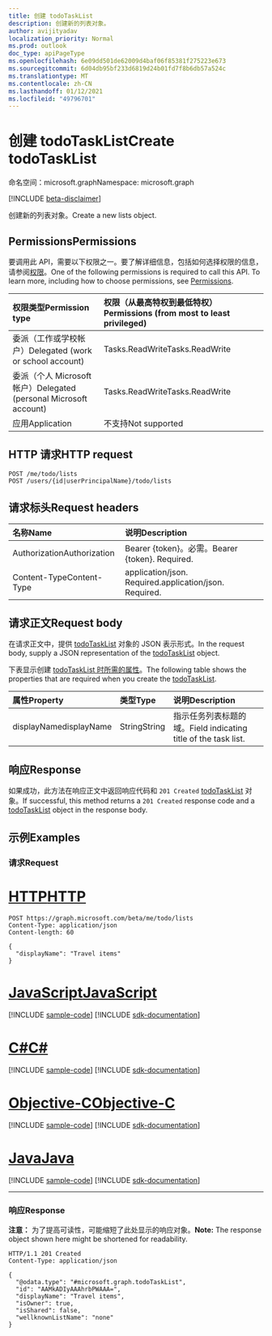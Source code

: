 ```yaml
---
title: 创建 todoTaskList
description: 创建新的列表对象。
author: avijityadav
localization_priority: Normal
ms.prod: outlook
doc_type: apiPageType
ms.openlocfilehash: 6e09dd501de62009d4baf06f85381f275223e673
ms.sourcegitcommit: 6d04db95bf233d6819d24b01fd7f8b6db57a524c
ms.translationtype: MT
ms.contentlocale: zh-CN
ms.lasthandoff: 01/12/2021
ms.locfileid: "49796701"
---
```

# <a name="create-todotasklist"></a><span data-ttu-id="596ea-103">创建 todoTaskList</span><span class="sxs-lookup"><span data-stu-id="596ea-103">Create todoTaskList</span></span>
<span data-ttu-id="596ea-104">命名空间：microsoft.graph</span><span class="sxs-lookup"><span data-stu-id="596ea-104">Namespace: microsoft.graph</span></span>

[!INCLUDE [beta-disclaimer](../../includes/beta-disclaimer.md)]

<span data-ttu-id="596ea-105">创建新的列表对象。</span><span class="sxs-lookup"><span data-stu-id="596ea-105">Create a new lists object.</span></span>

## <a name="permissions"></a><span data-ttu-id="596ea-106">Permissions</span><span class="sxs-lookup"><span data-stu-id="596ea-106">Permissions</span></span>
<span data-ttu-id="596ea-p101">要调用此 API，需要以下权限之一。要了解详细信息，包括如何选择权限的信息，请参阅[权限](/graph/permissions-reference)。</span><span class="sxs-lookup"><span data-stu-id="596ea-p101">One of the following permissions is required to call this API. To learn more, including how to choose permissions, see [Permissions](/graph/permissions-reference).</span></span>

|<span data-ttu-id="596ea-109">权限类型</span><span class="sxs-lookup"><span data-stu-id="596ea-109">Permission type</span></span>|<span data-ttu-id="596ea-110">权限（从最高特权到最低特权）</span><span class="sxs-lookup"><span data-stu-id="596ea-110">Permissions (from most to least privileged)</span></span>|
|:---|:---|
|<span data-ttu-id="596ea-111">委派（工作或学校帐户）</span><span class="sxs-lookup"><span data-stu-id="596ea-111">Delegated (work or school account)</span></span>|<span data-ttu-id="596ea-112">Tasks.ReadWrite</span><span class="sxs-lookup"><span data-stu-id="596ea-112">Tasks.ReadWrite</span></span>|
|<span data-ttu-id="596ea-113">委派（个人 Microsoft 帐户）</span><span class="sxs-lookup"><span data-stu-id="596ea-113">Delegated (personal Microsoft account)</span></span>|<span data-ttu-id="596ea-114">Tasks.ReadWrite</span><span class="sxs-lookup"><span data-stu-id="596ea-114">Tasks.ReadWrite</span></span>|
|<span data-ttu-id="596ea-115">应用</span><span class="sxs-lookup"><span data-stu-id="596ea-115">Application</span></span>|<span data-ttu-id="596ea-116">不支持</span><span class="sxs-lookup"><span data-stu-id="596ea-116">Not supported</span></span>|

## <a name="http-request"></a><span data-ttu-id="596ea-117">HTTP 请求</span><span class="sxs-lookup"><span data-stu-id="596ea-117">HTTP request</span></span>

<!-- {
  "blockType": "ignored"
}
-->
``` http
POST /me/todo/lists
POST /users/{id|userPrincipalName}/todo/lists
```

## <a name="request-headers"></a><span data-ttu-id="596ea-118">请求标头</span><span class="sxs-lookup"><span data-stu-id="596ea-118">Request headers</span></span>
|<span data-ttu-id="596ea-119">名称</span><span class="sxs-lookup"><span data-stu-id="596ea-119">Name</span></span>|<span data-ttu-id="596ea-120">说明</span><span class="sxs-lookup"><span data-stu-id="596ea-120">Description</span></span>|
|:---|:---|
|<span data-ttu-id="596ea-121">Authorization</span><span class="sxs-lookup"><span data-stu-id="596ea-121">Authorization</span></span>|<span data-ttu-id="596ea-p102">Bearer {token}。必需。</span><span class="sxs-lookup"><span data-stu-id="596ea-p102">Bearer {token}. Required.</span></span>|
|<span data-ttu-id="596ea-124">Content-Type</span><span class="sxs-lookup"><span data-stu-id="596ea-124">Content-Type</span></span>|<span data-ttu-id="596ea-p103">application/json. Required.</span><span class="sxs-lookup"><span data-stu-id="596ea-p103">application/json. Required.</span></span>|

## <a name="request-body"></a><span data-ttu-id="596ea-127">请求正文</span><span class="sxs-lookup"><span data-stu-id="596ea-127">Request body</span></span>
<span data-ttu-id="596ea-128">在请求正文中，提供 [todoTaskList](../resources/todotasklist.md) 对象的 JSON 表示形式。</span><span class="sxs-lookup"><span data-stu-id="596ea-128">In the request body, supply a JSON representation of the [todoTaskList](../resources/todotasklist.md) object.</span></span>

<span data-ttu-id="596ea-129">下表显示创建 [todoTaskList 时所需的属性](../resources/todotasklist.md)。</span><span class="sxs-lookup"><span data-stu-id="596ea-129">The following table shows the properties that are required when you create the [todoTaskList](../resources/todotasklist.md).</span></span>

|<span data-ttu-id="596ea-130">属性</span><span class="sxs-lookup"><span data-stu-id="596ea-130">Property</span></span>|<span data-ttu-id="596ea-131">类型</span><span class="sxs-lookup"><span data-stu-id="596ea-131">Type</span></span>|<span data-ttu-id="596ea-132">说明</span><span class="sxs-lookup"><span data-stu-id="596ea-132">Description</span></span>|
|:---|:---|:---|
|<span data-ttu-id="596ea-133">displayName</span><span class="sxs-lookup"><span data-stu-id="596ea-133">displayName</span></span>|<span data-ttu-id="596ea-134">String</span><span class="sxs-lookup"><span data-stu-id="596ea-134">String</span></span>|<span data-ttu-id="596ea-135">指示任务列表标题的域。</span><span class="sxs-lookup"><span data-stu-id="596ea-135">Field indicating title of the task list.</span></span>|

## <a name="response"></a><span data-ttu-id="596ea-136">响应</span><span class="sxs-lookup"><span data-stu-id="596ea-136">Response</span></span>

<span data-ttu-id="596ea-137">如果成功，此方法在响应正文中返回响应代码和 `201 Created` [todoTaskList](../resources/todotasklist.md) 对象。</span><span class="sxs-lookup"><span data-stu-id="596ea-137">If successful, this method returns a `201 Created` response code and a [todoTaskList](../resources/todotasklist.md) object in the response body.</span></span>

## <a name="examples"></a><span data-ttu-id="596ea-138">示例</span><span class="sxs-lookup"><span data-stu-id="596ea-138">Examples</span></span>

### <a name="request"></a><span data-ttu-id="596ea-139">请求</span><span class="sxs-lookup"><span data-stu-id="596ea-139">Request</span></span>

# <a name="http"></a>[<span data-ttu-id="596ea-140">HTTP</span><span class="sxs-lookup"><span data-stu-id="596ea-140">HTTP</span></span>](#tab/http)
<!-- {
  "blockType": "request",
  "name": "create_todotasklist_from_lists"
}
-->
``` http
POST https://graph.microsoft.com/beta/me/todo/lists
Content-Type: application/json
Content-length: 60

{
  "displayName": "Travel items"
}
```
# <a name="javascript"></a>[<span data-ttu-id="596ea-141">JavaScript</span><span class="sxs-lookup"><span data-stu-id="596ea-141">JavaScript</span></span>](#tab/javascript)
[!INCLUDE [sample-code](../includes/snippets/javascript/create-todotasklist-from-lists-javascript-snippets.md)]
[!INCLUDE [sdk-documentation](../includes/snippets/snippets-sdk-documentation-link.md)]

# <a name="c"></a>[<span data-ttu-id="596ea-142">C#</span><span class="sxs-lookup"><span data-stu-id="596ea-142">C#</span></span>](#tab/csharp)
[!INCLUDE [sample-code](../includes/snippets/csharp/create-todotasklist-from-lists-csharp-snippets.md)]
[!INCLUDE [sdk-documentation](../includes/snippets/snippets-sdk-documentation-link.md)]

# <a name="objective-c"></a>[<span data-ttu-id="596ea-143">Objective-C</span><span class="sxs-lookup"><span data-stu-id="596ea-143">Objective-C</span></span>](#tab/objc)
[!INCLUDE [sample-code](../includes/snippets/objc/create-todotasklist-from-lists-objc-snippets.md)]
[!INCLUDE [sdk-documentation](../includes/snippets/snippets-sdk-documentation-link.md)]

# <a name="java"></a>[<span data-ttu-id="596ea-144">Java</span><span class="sxs-lookup"><span data-stu-id="596ea-144">Java</span></span>](#tab/java)
[!INCLUDE [sample-code](../includes/snippets/java/create-todotasklist-from-lists-java-snippets.md)]
[!INCLUDE [sdk-documentation](../includes/snippets/snippets-sdk-documentation-link.md)]

---



### <a name="response"></a><span data-ttu-id="596ea-145">响应</span><span class="sxs-lookup"><span data-stu-id="596ea-145">Response</span></span>
<span data-ttu-id="596ea-146">**注意：** 为了提高可读性，可能缩短了此处显示的响应对象。</span><span class="sxs-lookup"><span data-stu-id="596ea-146">**Note:** The response object shown here might be shortened for readability.</span></span>
<!-- {
  "blockType": "response",
  "truncated": true,
  "@odata.type": "microsoft.graph.todoTaskList"
}
-->
``` http
HTTP/1.1 201 Created
Content-Type: application/json

{
  "@odata.type": "#microsoft.graph.todoTaskList",
  "id": "AAMkADIyAAAhrbPWAAA=",
  "displayName": "Travel items",
  "isOwner": true,
  "isShared": false,
  "wellknownListName": "none"
}
```


